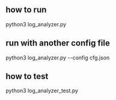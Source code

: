 ## how to run
python3 log_analyzer.py

## run with another config file
python3 log_analyzer.py --config cfg.json

## how to test
python3 log_analyzer_test.py
